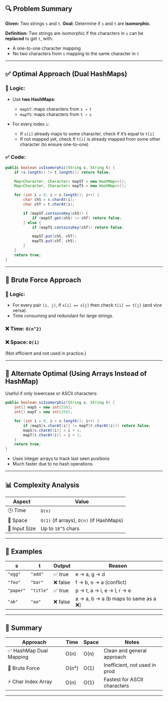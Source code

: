 ## 🔍 Problem Summary

**Given:** Two strings `s` and `t`.
**Goal:** Determine if `s` and `t` are **isomorphic**.

**Definition:** Two strings are isomorphic if the characters in `s` can be **replaced** to get `t`, with:

* A one-to-one character mapping
* No two characters from `s` mapping to the same character in `t`

---

## ✅ Optimal Approach (Dual HashMaps)

### 🔧 Logic:

* Use **two HashMaps**:

  * `mapST`: maps characters from `s → t`
  * `mapTS`: maps characters from `t → s`
* For every index `i`:

  * If `s[i]` already maps to some character, check if it’s equal to `t[i]`
  * If not mapped yet, check if `t[i]` is already mapped from some other character (to ensure one-to-one)

### ✅ Code:

```java
public boolean isIsomorphic(String s, String t) {
    if (s.length() != t.length()) return false;

    Map<Character, Character> mapST = new HashMap<>();
    Map<Character, Character> mapTS = new HashMap<>();

    for (int i = 0; i < s.length(); i++) {
        char chS = s.charAt(i);
        char chT = t.charAt(i);

        if (mapST.containsKey(chS)) {
            if (mapST.get(chS) != chT) return false;
        } else {
            if (mapTS.containsKey(chT)) return false;

            mapST.put(chS, chT);
            mapTS.put(chT, chS);
        }
    }
    return true;
}
```

---

## 🧱 Brute Force Approach

### 🔧 Logic:

* For every pair `(i, j)`, if `s[i] == s[j]` then check `t[i] == t[j]` (and vice versa).
* Time consuming and redundant for large strings.

### ❌ Time: `O(n^2)`

### ❌ Space: `O(1)`

(Not efficient and not used in practice.)

---

## 🧠 Alternate Optimal (Using Arrays Instead of HashMap)

Useful if only lowercase or ASCII characters:

```java
public boolean isIsomorphic(String s, String t) {
    int[] mapS = new int[256];
    int[] mapT = new int[256];

    for (int i = 0; i < s.length(); i++) {
        if (mapS[s.charAt(i)] != mapT[t.charAt(i)]) return false;
        mapS[s.charAt(i)] = i + 1;
        mapT[t.charAt(i)] = i + 1;
    }
    return true;
}
```

* Uses integer arrays to track last seen positions
* Much faster due to no hash operations

---

## 📊 Complexity Analysis

| Aspect        | Value                                    |
| ------------- | ---------------------------------------- |
| 🕒 Time       | `O(n)`                                   |
| 💾 Space      | `O(1)` (if arrays), `O(n)` (if HashMaps) |
| 🧪 Input Size | Up to `10^5` chars                       |

---

## 🧪 Examples

| s         | t         | Output  | Reason                               |
| --------- | --------- | ------- | ------------------------------------ |
| `"egg"`   | `"add"`   | ✅ true  | e → a, g → d                         |
| `"foo"`   | `"bar"`   | ❌ false | f → b, o → a (conflict)              |
| `"paper"` | `"title"` | ✅ true  | p → t, a → i, e → l, r → e           |
| `"ab"`    | `"aa"`    | ❌ false | a → a, b → a (b maps to same as a ❌) |

---

## 📝 Summary

| Approach               | Time  | Space | Notes                         |
| ---------------------- | ----- | ----- | ----------------------------- |
| ✅ HashMap Dual Mapping | O(n)  | O(n)  | Clean and general approach    |
| 🔁 Brute Force         | O(n²) | O(1)  | Inefficient, not used in prod |
| ⚡ Char Index Array     | O(n)  | O(1)  | Fastest for ASCII characters  |

---
